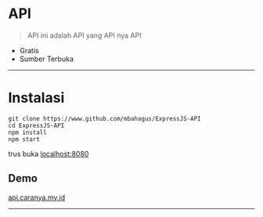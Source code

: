# API
> API ini adalah API yang API nya API

+ Gratis
+ Sumber Terbuka
___
# Instalasi
```
git clone https://www.github.com/mbahagus/ExpressJS-API
cd ExpressJS-API
npm install
npm start
```
trus buka [localhost:8080](http://localhost:8080)

## Demo
[api.caranya.my.id](https://api.caranya.my.id)
___
